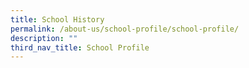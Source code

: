 ```yaml
---
title: School History
permalink: /about-us/school-profile/school-profile/
description: ""
third_nav_title: School Profile
---
```



